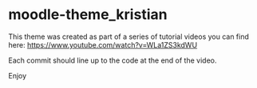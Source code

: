 # moodle-theme_kristian

This theme was created as part of a series of tutorial videos you can find here: https://www.youtube.com/watch?v=WLa1ZS3kdWU

Each commit should line up to the code at the end of the video.

Enjoy
